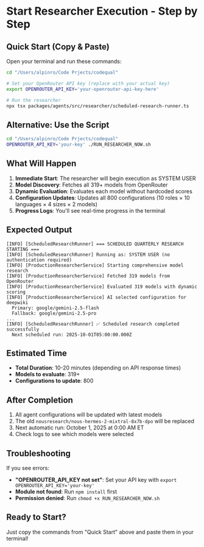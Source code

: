 # Start Researcher Execution - Step by Step

## Quick Start (Copy & Paste)

Open your terminal and run these commands:

```bash
cd "/Users/alpinro/Code Prjects/codequal"

# Set your OpenRouter API key (replace with your actual key)
export OPENROUTER_API_KEY='your-openrouter-api-key-here'

# Run the researcher
npx tsx packages/agents/src/researcher/scheduled-research-runner.ts
```

## Alternative: Use the Script

```bash
cd "/Users/alpinro/Code Prjects/codequal"
OPENROUTER_API_KEY='your-key' ./RUN_RESEARCHER_NOW.sh
```

## What Will Happen

1. **Immediate Start**: The researcher will begin execution as SYSTEM USER
2. **Model Discovery**: Fetches all 319+ models from OpenRouter
3. **Dynamic Evaluation**: Evaluates each model without hardcoded scores
4. **Configuration Updates**: Updates all 800 configurations (10 roles × 10 languages × 4 sizes × 2 models)
5. **Progress Logs**: You'll see real-time progress in the terminal

## Expected Output

```
[INFO] [ScheduledResearchRunner] === SCHEDULED QUARTERLY RESEARCH STARTING ===
[INFO] [ScheduledResearchRunner] Running as: SYSTEM USER (no authentication required)
[INFO] [ProductionResearcherService] Starting comprehensive model research
[INFO] [ProductionResearcherService] Fetched 319 models from OpenRouter
[INFO] [ProductionResearcherService] Evaluated 319 models with dynamic scoring
[INFO] [ProductionResearcherService] AI selected configuration for deepwiki
  Primary: google/gemini-2.5-flash
  Fallback: google/gemini-2.5-pro
...
[INFO] [ScheduledResearchRunner] ✅ Scheduled research completed successfully
  Next scheduled run: 2025-10-01T05:00:00.000Z
```

## Estimated Time

- **Total Duration**: 10-20 minutes (depending on API response times)
- **Models to evaluate**: 319+
- **Configurations to update**: 800

## After Completion

1. All agent configurations will be updated with latest models
2. The old `nousresearch/nous-hermes-2-mixtral-8x7b-dpo` will be replaced
3. Next automatic run: October 1, 2025 at 0:00 AM ET
4. Check logs to see which models were selected

## Troubleshooting

If you see errors:
- **"OPENROUTER_API_KEY not set"**: Set your API key with `export OPENROUTER_API_KEY='your-key'`
- **Module not found**: Run `npm install` first
- **Permission denied**: Run `chmod +x RUN_RESEARCHER_NOW.sh`

## Ready to Start?

Just copy the commands from "Quick Start" above and paste them in your terminal!